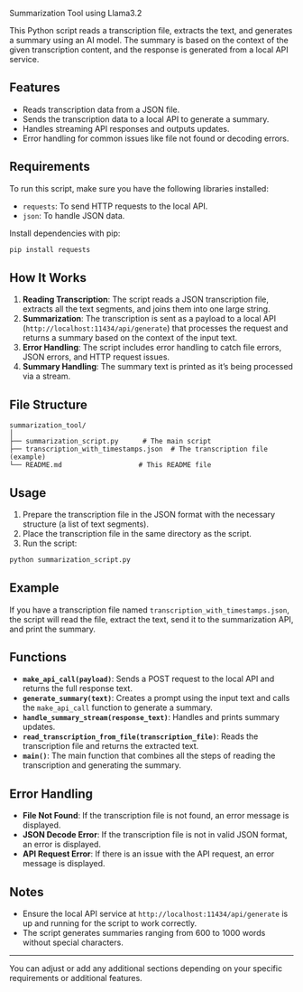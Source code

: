 Summarization Tool using Llama3.2

This Python script reads a transcription file, extracts the text, and generates a summary using an AI model. The summary is based on the context of the given transcription content, and the response is generated from a local API service.

## Features

- Reads transcription data from a JSON file.
- Sends the transcription data to a local API to generate a summary.
- Handles streaming API responses and outputs updates.
- Error handling for common issues like file not found or decoding errors.

## Requirements

To run this script, make sure you have the following libraries installed:

- `requests`: To send HTTP requests to the local API.
- `json`: To handle JSON data.

Install dependencies with pip:

```bash
pip install requests
```

## How It Works

1. **Reading Transcription**: The script reads a JSON transcription file, extracts all the text segments, and joins them into one large string.
2. **Summarization**: The transcription is sent as a payload to a local API (`http://localhost:11434/api/generate`) that processes the request and returns a summary based on the context of the input text.
3. **Error Handling**: The script includes error handling to catch file errors, JSON errors, and HTTP request issues.
4. **Summary Handling**: The summary text is printed as it’s being processed via a stream.

## File Structure

```
summarization_tool/
│
├── summarization_script.py      # The main script
├── transcription_with_timestamps.json  # The transcription file (example)
└── README.md                   # This README file
```

## Usage

1. Prepare the transcription file in the JSON format with the necessary structure (a list of text segments).
2. Place the transcription file in the same directory as the script.
3. Run the script:

```bash
python summarization_script.py
```

## Example

If you have a transcription file named `transcription_with_timestamps.json`, the script will read the file, extract the text, send it to the summarization API, and print the summary.

## Functions

- **`make_api_call(payload)`**: Sends a POST request to the local API and returns the full response text.
- **`generate_summary(text)`**: Creates a prompt using the input text and calls the `make_api_call` function to generate a summary.
- **`handle_summary_stream(response_text)`**: Handles and prints summary updates.
- **`read_transcription_from_file(transcription_file)`**: Reads the transcription file and returns the extracted text.
- **`main()`**: The main function that combines all the steps of reading the transcription and generating the summary.

## Error Handling

- **File Not Found**: If the transcription file is not found, an error message is displayed.
- **JSON Decode Error**: If the transcription file is not in valid JSON format, an error is displayed.
- **API Request Error**: If there is an issue with the API request, an error message is displayed.

## Notes

- Ensure the local API service at `http://localhost:11434/api/generate` is up and running for the script to work correctly.
- The script generates summaries ranging from 600 to 1000 words without special characters.

---

You can adjust or add any additional sections depending on your specific requirements or additional features.
